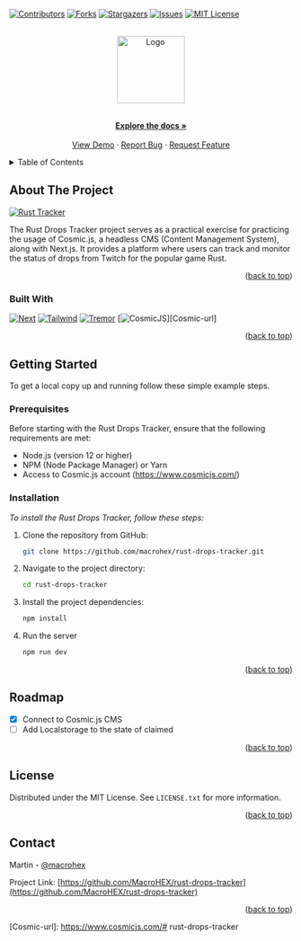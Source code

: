 <a name="readme-top"></a>

[![Contributors][contributors-shield]][contributors-url]
[![Forks][forks-shield]][forks-url]
[![Stargazers][stars-shield]][stars-url]
[![Issues][issues-shield]][issues-url]
[![MIT License][license-shield]][license-url]

<br />
<div align="center">
  <a href="https://github.com/MacroHEX/rust-drops-tracker">
    <img src="https://i.imgur.com/AM90pib.png" alt="Logo" height="120">
  </a>

  <p align="center">
    <br />
    <a href="https://github.com/MacroHEX/rust-drops-tracker"><strong>Explore the docs »</strong></a>
    <br />
    <br />
    <a href="https://rust-drops-tracker.vercel.app">View Demo</a>
    ·
    <a href="https://github.com/MacroHEX/rust-drops-tracker/issues">Report Bug</a>
    ·
    <a href="https://github.com/MacroHEX/rust-drops-tracker/issues">Request Feature</a>
  </p>
</div>

<!-- TABLE OF CONTENTS -->
<details>
  <summary>Table of Contents</summary>
  <ol>
    <li>
      <a href="#about-the-project">About The Project</a>
      <ul>
        <li><a href="#built-with">Built With</a></li>
      </ul>
    </li>
    <li>
      <a href="#getting-started">Getting Started</a>
      <ul>
        <li><a href="#prerequisites">Prerequisites</a></li>
        <li><a href="#installation">Installation</a></li>
      </ul>
    </li>
    <li><a href="#roadmap">Roadmap</a></li>
    <li><a href="#license">License</a></li>
    <li><a href="#contact">Contact</a></li>
  </ol>
</details>

<!-- ABOUT THE PROJECT -->
## About The Project

[![Rust Tracker][rust-screenshot]](https://rust-drops-tracker.vercel.app)

The Rust Drops Tracker project serves as a practical exercise for practicing the usage of Cosmic.js, a headless CMS (Content Management System), along with Next.js. It provides a platform where users can track and monitor the status of drops from Twitch for the popular game Rust.

<p align="right">(<a href="#readme-top">back to top</a>)</p>



### Built With

[![Next][Next.js]][Next-url]
[![Tailwind][Tailwind]][Tailwind-url]
[![Tremor][Tremor]][Tremor-url]
[![CosmicJS][CosmicJS]][Cosmic-url]
<p align="right">(<a href="#readme-top">back to top</a>)</p>



<!-- GETTING STARTED -->
## Getting Started

To get a local copy up and running follow these simple example steps.

### Prerequisites

Before starting with the Rust Drops Tracker, ensure that the following requirements are met:

- Node.js (version 12 or higher)
- NPM (Node Package Manager) or Yarn
- Access to Cosmic.js account (https://www.cosmicjs.com/)

### Installation

_To install the Rust Drops Tracker, follow these steps:_

1. Clone the repository from GitHub:
   ```bash
   git clone https://github.com/macrohex/rust-drops-tracker.git
   ```
2. Navigate to the project directory:

   ```bash
   cd rust-drops-tracker
   ```
3. Install the project dependencies:
   ```bash
   npm install
   ```
4. Run the server
   ```bash
   npm run dev
   ```

<p align="right">(<a href="#readme-top">back to top</a>)</p>

<!-- ROADMAP -->
## Roadmap

- [x] Connect to Cosmic.js CMS
- [ ] Add Localstorage to the state of claimed

<p align="right">(<a href="#readme-top">back to top</a>)</p>

<!-- LICENSE -->
## License

Distributed under the MIT License. See `LICENSE.txt` for more information.

<p align="right">(<a href="#readme-top">back to top</a>)</p>

<!-- CONTACT -->
## Contact

Martin - [@macrohex](https://twitter.com/macrohex)

Project Link: [https://github.com/MacroHEX/rust-drops-tracker](https://github.com/MacroHEX/rust-drops-tracker)

<p align="right">(<a href="#readme-top">back to top</a>)</p>

<!-- MARKDOWN LINKS & IMAGES -->
<!-- https://www.markdownguide.org/basic-syntax/#reference-style-links -->
[contributors-shield]: https://img.shields.io/github/contributors/othneildrew/Best-README-Template.svg?style=for-the-badge
[contributors-url]: https://github.com/MacroHEX/rust-drops-tracker/graphs/contributors
[forks-shield]: https://img.shields.io/github/forks/othneildrew/Best-README-Template.svg?style=for-the-badge
[forks-url]: https://github.com/MacroHEX/rust-drops-tracker/network/members
[stars-shield]: https://img.shields.io/github/stars/othneildrew/Best-README-Template.svg?style=for-the-badge
[stars-url]: https://github.com/MacroHEX/rust-drops-tracker/stargazers
[issues-shield]: https://img.shields.io/github/issues/othneildrew/Best-README-Template.svg?style=for-the-badge
[issues-url]: https://github.com/MacroHEX/rust-drops-tracker/issues
[license-shield]: https://img.shields.io/github/license/othneildrew/Best-README-Template.svg?style=for-the-badge
[license-url]: https://github.com/MacroHEX/rust-drops-tracker/blob/master/LICENSE.txt
[rust-screenshot]: https://i.imgur.com/xUTeoPe.png
[Next.js]: https://img.shields.io/badge/next.js-000000?style=for-the-badge&logo=nextdotjs&logoColor=white
[Next-url]: https://nextjs.org/
[Tailwind]: https://img.shields.io/badge/tailwindcss-%2338B2AC.svg?style=for-the-badge&logo=tailwind-css&logoColor=white
[Tailwind-url]: https://tailwindcss.com/
[Tremor]: https://img.shields.io/badge/Tremor-%233333FF.svg?style=for-the-badge&logoColor=white
[Tremor-url]: https://www.tremor.so/
[CosmicJS]: https://img.shields.io/badge/CosmicJS-%230167ff.svg?style=for-the-badge&logo=cosmicJS&logoColor=white
[Cosmic-url]: https://www.cosmicjs.com/# rust-drops-tracker
